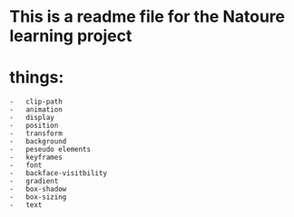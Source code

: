 # This is a readme file for the Natoure learning project

# things:
    -   clip-path
    -   animation
    -   display
    -   position
    -   transform
    -   background
    -   peseudo elements
    -   keyframes
    -   font
    -   backface-visitbility
    -   gradient
    -   box-shadow
    -   box-sizing
    -   text